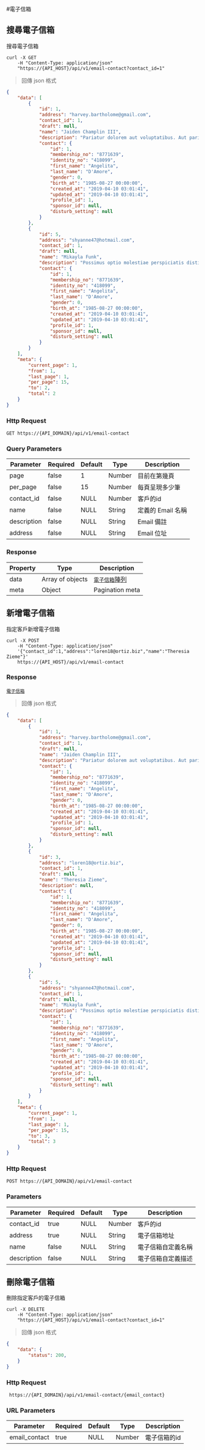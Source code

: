 #電子信箱

## 搜尋電子信箱

搜尋電子信箱

```shell
curl -X GET
    -H "Content-Type: application/json"
    "https://{API_HOST}/api/v1/email-contact?contact_id=1"
```

> 回傳 json 格式

```json
{
    "data": [
        {
            "id": 1,
            "address": "harvey.bartholome@gmail.com",
            "contact_id": 1,
            "draft": null,
            "name": "Jaiden Champlin III",
            "description": "Pariatur dolorem aut voluptatibus. Aut pariatur voluptatum ratione atque sit. Et inventore quo voluptates animi.",
            "contact": {
                "id": 1,
                "membership_no": "8771639",
                "identity_no": "418099",
                "first_name": "Angelita",
                "last_name": "D'Amore",
                "gender": 0,
                "birth_at": "1985-08-27 00:00:00",
                "created_at": "2019-04-10 03:01:41",
                "updated_at": "2019-04-10 03:01:41",
                "profile_id": 1,
                "sponsor_id": null,
                "disturb_setting": null
            }
        },
        {
            "id": 5,
            "address": "shyanne47@hotmail.com",
            "contact_id": 1,
            "draft": null,
            "name": "Mikayla Funk",
            "description": "Possimus optio molestiae perspiciatis distinctio. Vel incidunt ut unde. Laudantium eaque distinctio officia eum error odit.",
            "contact": {
                "id": 1,
                "membership_no": "8771639",
                "identity_no": "418099",
                "first_name": "Angelita",
                "last_name": "D'Amore",
                "gender": 0,
                "birth_at": "1985-08-27 00:00:00",
                "created_at": "2019-04-10 03:01:41",
                "updated_at": "2019-04-10 03:01:41",
                "profile_id": 1,
                "sponsor_id": null,
                "disturb_setting": null
            }
        }
    ],
    "meta": {
        "current_page": 1,
        "from": 1,
        "last_page": 1,
        "per_page": 15,
        "to": 2,
        "total": 2
    }
}
```

### Http Request
`GET https://{API_DOMAIN}/api/v1/email-contact`

### Query Parameters

Parameter | Required | Default | Type | Description
--------- | -------- | ------- | ---- | -----------
page | false | 1 | Number | 目前在第幾頁
per_page | false | 15 | Number | 每頁呈現多少筆
contact_id | false | NULL | Number | 客戶的id
name | false | NULL | String | 定義的 Email 名稱
description | false | NULL | String | Email 備註
address | false | NULL | String | Email 位址

### Response

Property | Type | Description
-------- | ---- | -----------
data | Array of objects | <a href="#emailcontact">`電子信箱`陣列</a>
meta | Object | Pagination meta

## 新增電子信箱

指定客戶新增電子信箱

```shell
curl -X POST
    -H "Content-Type: application/json"
    '{"contact_id":1,"address":"loren18@ortiz.biz","name":"Theresia Zieme"}'
    https://{API_HOST}/api/v1/email-contact
```

### Response

<a href="#email">`電子信箱`</a>

> 回傳 json 格式

```json
{
    "data": [
        {
            "id": 1,
            "address": "harvey.bartholome@gmail.com",
            "contact_id": 1,
            "draft": null,
            "name": "Jaiden Champlin III",
            "description": "Pariatur dolorem aut voluptatibus. Aut pariatur voluptatum ratione atque sit. Et inventore quo voluptates animi.",
            "contact": {
                "id": 1,
                "membership_no": "8771639",
                "identity_no": "418099",
                "first_name": "Angelita",
                "last_name": "D'Amore",
                "gender": 0,
                "birth_at": "1985-08-27 00:00:00",
                "created_at": "2019-04-10 03:01:41",
                "updated_at": "2019-04-10 03:01:41",
                "profile_id": 1,
                "sponsor_id": null,
                "disturb_setting": null
            }
        },
        {
            "id": 3,
            "address": "loren18@ortiz.biz",
            "contact_id": 1,
            "draft": null,
            "name": "Theresia Zieme",
            "description": null,
            "contact": {
                "id": 1,
                "membership_no": "8771639",
                "identity_no": "418099",
                "first_name": "Angelita",
                "last_name": "D'Amore",
                "gender": 0,
                "birth_at": "1985-08-27 00:00:00",
                "created_at": "2019-04-10 03:01:41",
                "updated_at": "2019-04-10 03:01:41",
                "profile_id": 1,
                "sponsor_id": null,
                "disturb_setting": null
            }
        },
        {
            "id": 5,
            "address": "shyanne47@hotmail.com",
            "contact_id": 1,
            "draft": null,
            "name": "Mikayla Funk",
            "description": "Possimus optio molestiae perspiciatis distinctio. Vel incidunt ut unde. Laudantium eaque distinctio officia eum error odit.",
            "contact": {
                "id": 1,
                "membership_no": "8771639",
                "identity_no": "418099",
                "first_name": "Angelita",
                "last_name": "D'Amore",
                "gender": 0,
                "birth_at": "1985-08-27 00:00:00",
                "created_at": "2019-04-10 03:01:41",
                "updated_at": "2019-04-10 03:01:41",
                "profile_id": 1,
                "sponsor_id": null,
                "disturb_setting": null
            }
        }
    ],
    "meta": {
        "current_page": 1,
        "from": 1,
        "last_page": 1,
        "per_page": 15,
        "to": 3,
        "total": 3
    }
}
```

### Http Request
`POST https://{API_DOMAIN}/api/v1/email-contact`

### Parameters

Parameter | Required | Default | Type | Description
--------- | -------- | ------- | ---- | -----------
contact_id | true | NULL | Number | 客戶的id
address | true | NULL | String | 電子信箱地址
name | false | NULL | String | 電子信箱自定義名稱
description | false | NULL | String | 電子信箱自定義描述

## 刪除電子信箱

刪除指定客戶的電子信箱

```shell
curl -X DELETE
    -H "Content-Type: application/json"
    "https://{API_HOST}/api/v1/email-contact?contact_id=1"
```

> 回傳 json 格式

```json
{
    "data": {
        "status": 200,
    }
}
```

### Http Request
` https://{API_DOMAIN}/api/v1/email-contact/{email_contact}`

### URL Parameters

Parameter | Required | Default | Type | Description
--------- | -------- | ------- | ---- | -----------
email_contact | true | NULL | Number | 電子信箱的id